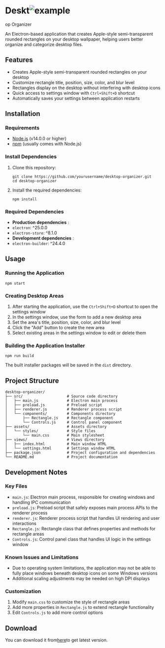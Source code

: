 # Deskt![example](https://github.com/user-attachments/assets/806a1867-087d-4671-90ba-e2b75fe04ea6)
op Organizer

An Electron-based application that creates Apple-style semi-transparent rounded rectangles on your desktop wallpaper, helping users better organize and categorize desktop files.

## Features

- Creates Apple-style semi-transparent rounded rectangles on your desktop
- Customize rectangle title, position, size, color, and blur level
- Rectangles display on the desktop without interfering with desktop icons
- Quick access to settings window with `Ctrl+Shift+D` shortcut
- Automatically saves your settings between application restarts

## Installation

### Requirements

- [Node.js](https://nodejs.org/) (v14.0.0 or higher)
- [npm](https://www.npmjs.com/) (usually comes with Node.js)

### Install Dependencies


1. Clone this repository:

   ```
   git clone https://github.com/yourusername/desktop-organizer.git
   cd desktop-organizer
   ```
2. Install the required dependencies:

   ```
   npm install

   ```


### Required Dependencies

* **Production dependencies** :
* `electron`: ^25.0.0
* `electron-store`: ^8.1.0
* **Development dependencies** :
* `electron-builder`: ^24.4.0


## Usage

### Running the Application

```
npm start
```


### Creating Desktop Areas

1. After starting the application, use the `Ctrl+Shift+D` shortcut to open the settings window
2. In the settings window, use the form to add a new desktop area
3. Set the area's title, position, size, color, and blur level
4. Click the "Add" button to create the new area
5. Select existing areas in the settings window to edit or delete them


### Building the Application Installer

```
npm run build
```

The built installer packages will be saved in the `dist` directory.


## Project Structure

```
desktop-organizer/
├── src/                    # Source code directory
│   ├── main.js             # Electron main process
│   ├── preload.js          # Preload script
│   ├── renderer.js         # Renderer process script
│   └── components/         # Components directory
│       ├── Rectangle.js    # Rectangle component
│       └── Controls.js     # Control panel component
├── assets/                 # Assets directory
│   └── styles/             # Style files
│       └── main.css        # Main stylesheet
├── views/                  # Views directory
│   ├── index.html          # Main window HTML
│   └── settings.html       # Settings window HTML
├── package.json            # Project configuration and dependencies
└── README.md               # Project documentation
```


## Development Notes

### Key Files

* `main.js`: Electron main process, responsible for creating windows and handling IPC communication
* `preload.js`: Preload script that safely exposes main process APIs to the renderer process
* `renderer.js`: Renderer process script that handles UI rendering and user interactions
* `Rectangle.js`: Rectangle class that defines properties and methods for rectangle areas
* `Controls.js`: Control panel class that handles UI logic in the settings window

### Known Issues and Limitations

* Due to operating system limitations, the application may not be able to fully place windows beneath desktop icons on some Windows versions
* Additional scaling adjustments may be needed on high DPI displays


### Customization

1. Modify `main.css` to customize the style of rectangle areas
2. Add more properties in `Rectangle.js` to extend rectangle functionality
3. Edit `Controls.js` to add more control options
## Download
You can download it from[here](https://github.com/a1024053774/desktopOrganizer/releases/latest)to get latest version.
